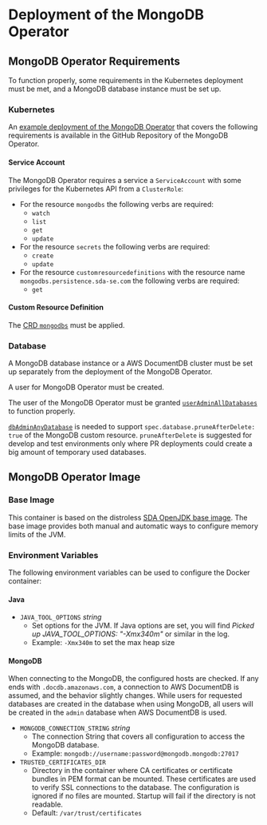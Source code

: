 # Deployment of the MongoDB Operator

## MongoDB Operator Requirements

To function properly, some requirements in the Kubernetes deployment must be met, and a MongoDB
database instance must be set up.


### Kubernetes

An [example deployment of the MongoDB Operator](https://github.com/SDA-SE/mongodb-operator/tree/master/kustomize/bases/operator)
that covers the following requirements is available in the GitHub Repository of the MongoDB
Operator.


#### Service Account

The MongoDB Operator requires a service a `ServiceAccount` with some privileges for the Kubernetes
API from a `ClusterRole`:

* For the resource `mongodbs` the following verbs are required:
    * `watch`
    * `list`
    * `get`
    * `update`
* For the resource `secrets` the following verbs are required:
    * `create`
    * `update`
* For the resource `customresourcedefinitions` with the resource name
  `mongodbs.persistence.sda-se.com` the following verbs are required:
    * `get`


#### Custom Resource Definition

The [CRD `mongodbs`](/catalog/default/api/mongodbs-crd) must be applied.


### Database    

A MongoDB database instance or a AWS DocumentDB cluster must be set up separately from the
deployment of the MongoDB Operator.

A user for MongoDB Operator must be created.

The user of the MongoDB Operator must be granted
[`userAdminAllDatabases`](https://docs.mongodb.com/v4.4/reference/built-in-roles/#mongodb-authrole-userAdminAnyDatabase)
to function properly.

[`dbAdminAnyDatabase`](https://docs.mongodb.com/v4.4/reference/built-in-roles/#mongodb-authrole-dbAdminAnyDatabase)
is needed to support `spec.database.pruneAfterDelete: true` of the MongoDB custom resource.
`pruneAfterDelete` is suggested for develop and test environments only where PR deployments could
create a big amount of temporary used databases.


## MongoDB Operator Image

### Base Image

This container is based on the distroless [SDA OpenJDK base image](https://github.com/SDA-SE/openjdk-runtime).
The base image provides both manual and automatic ways to configure memory limits of the JVM.

### Environment Variables

The following environment variables can be used to configure the Docker container:

#### Java

* `JAVA_TOOL_OPTIONS` _string_
    * Set options for the JVM.
      If Java options are set, you will find _Picked up JAVA_TOOL_OPTIONS: "-Xmx340m"_ or similar in
      the log.
    * Example: `-Xmx340m` to set the max heap size

#### MongoDB

When connecting to the MongoDB, the configured hosts are checked.
If any ends with `.docdb.amazonaws.com`, a connection to AWS DocumentDB is assumed, and the behavior
slightly changes.
While users for requested databases are created in the database when using MongoDB, all users will
be created in the `admin` database when AWS DocumentDB is used.

* `MONGODB_CONNECTION_STRING` _string_
    * The connection String that covers all configuration to access the MongoDB database.
    * Example: `mongodb://username:password@mongodb.mongodb:27017`
* `TRUSTED_CERTIFICATES_DIR`
    * Directory in the container where CA certificates or certificate bundles in PEM format can be
      mounted. These certificates are used to verify SSL connections to the database.
      The configuration is ignored if no files are mounted.
      Startup will fail if the directory is not readable.
    * Default: `/var/trust/certificates`
